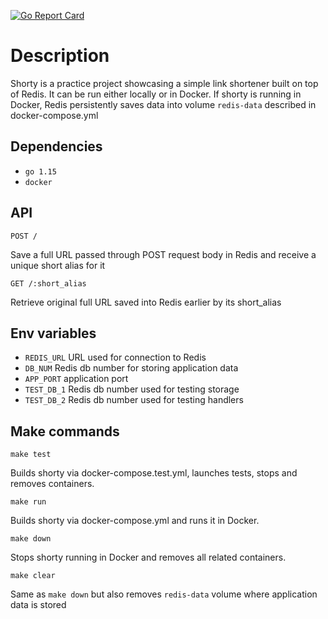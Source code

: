 [![Go Report Card](https://goreportcard.com/badge/github.com/yexelm/shorty)](https://goreportcard.com/report/github.com/yexelm/shorty)

# Description

Shorty is a practice project showcasing a simple link shortener built on top of Redis. It can be run either locally or
in Docker. If shorty is running in Docker, Redis persistently saves data into volume `redis-data` described in
docker-compose.yml

## Dependencies

- `go 1.15`
- `docker`

## API

```
POST /
```

Save a full URL passed through POST request body in Redis and receive a unique short alias for it

```
GET /:short_alias
```

Retrieve original full URL saved into Redis earlier by its short_alias

## Env variables

- `REDIS_URL` URL used for connection to Redis
- `DB_NUM` Redis db number for storing application data
- `APP_PORT` application port
- `TEST_DB_1` Redis db number used for testing storage
- `TEST_DB_2` Redis db number used for testing handlers

## Make commands

```
make test
```

Builds shorty via docker-compose.test.yml, launches tests, stops and removes containers.

```shell
make run
```

Builds shorty via docker-compose.yml and runs it in Docker.

```shell
make down
```

Stops shorty running in Docker and removes all related containers.

```shell
make clear
```

Same as `make down` but also removes `redis-data` volume where application data is stored

